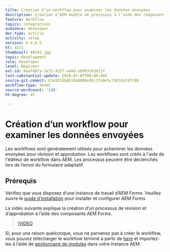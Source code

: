 ```yaml
---
title: Création d’un workflow pour examiner les données envoyées
description: Création d’AEM modèle de processus à l’aide des composants de processus AEM Forms pour examiner les données envoyées.
feature: Workflow
topics: integrations
audience: developer
doc-type: article
activity: setup
version: 6.4,6.5
kt: 4271
thumbnail: 40242.jpg
topic: Development
role: Developer
level: Beginner
exl-id: 0aafd97a-2e72-4257-ad4d-e0993263b11f
last-substantial-update: 2020-07-07T00:00:00Z
source-git-commit: b3e9251bdb18a008be95c1fa9e5c79252a74fc98
workflow-type: tm+mt
source-wordcount: '138'
ht-degree: 4%

---
```


# Création d’un workflow pour examiner les données envoyées

Les workflows sont généralement utilisés pour acheminer les données envoyées pour révision et approbation. Les workflows sont créés à l&#39;aide de l&#39;éditeur de workflow dans AEM. Les processus peuvent être déclenchés lors de l’envoi du formulaire adaptatif.

## Prérequis

Vérifiez que vous disposez d’une instance de travail d’AEM Forms. Veuillez suivre le [guide d’installation](https://experienceleague.adobe.com/docs/experience-manager-65/forms/install-aem-forms/osgi-installation/installing-configuring-aem-forms-osgi.html) pour installer et configurer AEM Forms

La vidéo suivante explique la création d’un processus de révision et d’approbation à l’aide des composants AEM Forms.
>[!VIDEO](https://video.tv.adobe.com/v/40242?quality=12&learn=on)


Si, pour une raison quelconque, vous ne parvenez pas à créer le workflow, vous pouvez télécharger le workflow terminé à partir de [here](assets/review-submitted-data-workflow.zip) et importez-les à l’aide de [gestionnaire de modules](http://localhost:4502/crx/packmgr/index.jsp) dans votre instance AEM.
